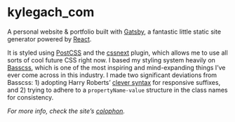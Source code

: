 # kylegach_com

A personal website & portfolio built with [Gatsby](https://github.com/gatsbyjs/gatsby/), a fantastic little static site generator powered by [React](https://facebook.github.io/react/).

It is styled using [PostCSS](https://github.com/postcss/postcss) and the [cssnext](https://github.com/MoOx/postcss-cssnext) plugin, which allows me to use all sorts of cool future CSS right now. I based my styling system heavily on [Basscss](https://github.com/basscss/basscss), which is one of the most inspiring and mind-expanding things I’ve ever come across in this industry. I made two significant deviations from Basscss: 1) adopting Harry Roberts’ [clever syntax](http://csswizardry.com/2015/08/bemit-taking-the-bem-naming-convention-a-step-further/#responsive-suffixes) for responsive suffixes, and 2) trying to adhere to a `propertyName-value` structure in the class names for consistency.

_For more info, check the site’s [colophon](https://kylegach.com/colophon)._
